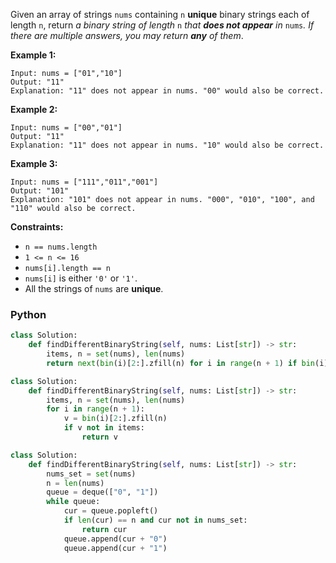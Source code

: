 Given an array of strings  `nums`  containing  `n`  **unique**  binary strings each of length  `n`, return  _a binary
string of length_ `n` _that  **does not appear**  in_ `nums`_. If there are multiple answers, you may return  **any**
of them_.

**Example 1:**

```
Input: nums = ["01","10"]
Output: "11"
Explanation: "11" does not appear in nums. "00" would also be correct.
```

**Example 2:**

```
Input: nums = ["00","01"]
Output: "11"
Explanation: "11" does not appear in nums. "10" would also be correct.
```

**Example 3:**

```
Input: nums = ["111","011","001"]
Output: "101"
Explanation: "101" does not appear in nums. "000", "010", "100", and "110" would also be correct.
```

**Constraints:**

- `n == nums.length`
- `1 <= n <= 16`
- `nums[i].length == n`
- `nums[i]` is either  `'0'`  or  `'1'`.
- All the strings of  `nums`  are  **unique**.

### Python

```python
class Solution:
    def findDifferentBinaryString(self, nums: List[str]) -> str:
        items, n = set(nums), len(nums)
        return next(bin(i)[2:].zfill(n) for i in range(n + 1) if bin(i)[2:].zfill(n) not in items)
```

```python
class Solution:
    def findDifferentBinaryString(self, nums: List[str]) -> str:
        items, n = set(nums), len(nums)
        for i in range(n + 1):
            v = bin(i)[2:].zfill(n)
            if v not in items:
                return v
```

```py
class Solution:
    def findDifferentBinaryString(self, nums: List[str]) -> str:
        nums_set = set(nums)
        n = len(nums)
        queue = deque(["0", "1"])
        while queue:
            cur = queue.popleft()
            if len(cur) == n and cur not in nums_set:
                return cur
            queue.append(cur + "0")
            queue.append(cur + "1")
```